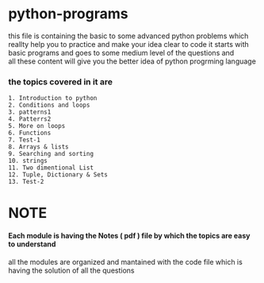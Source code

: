 # python-programs
 this file is containing the basic to some advanced python 
 problems which reallty help you to practice and make your idea clear to code 
 it starts with basic programs and goes to some medium level of the questions and  
 all these content will give you the better idea of python progrming language 
 
 ### the topics covered in it are
 
    1. Introduction to python 
    2. Conditions and loops 
    3. patterns1
    4. Patterrs2
    5. More on loops 
    6. Functions 
    7. Test-1
    8. Arrays & lists 
    9. Searching and sorting 
    10. strings 
    11. Two dimentional List 
    12. Tuple, Dictionary & Sets
    13. Test-2

# NOTE
#### Each module is having the Notes ( pdf ) file by which the topics are easy to understand 

all the modules are organized and mantained with the code file which is having the solution of all the questions 
    
    
 
